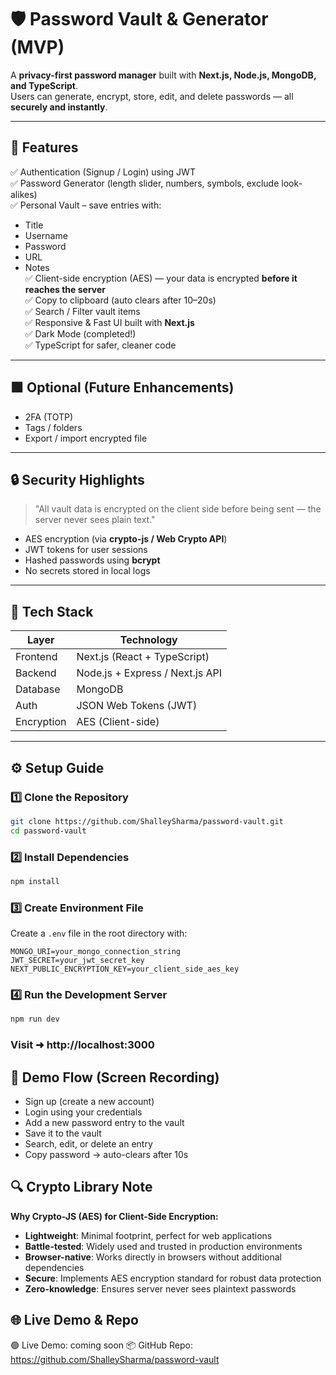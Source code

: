 # 🛡️ Password Vault & Generator (MVP)

A **privacy-first password manager** built with **Next.js, Node.js, MongoDB, and TypeScript**.  
Users can generate, encrypt, store, edit, and delete passwords — all **securely and instantly**.

---

## 🚀 Features

✅ Authentication (Signup / Login) using JWT  
✅ Password Generator (length slider, numbers, symbols, exclude look-alikes)  
✅ Personal Vault – save entries with:
- Title  
- Username  
- Password  
- URL  
- Notes  
✅ Client-side encryption (AES) — your data is encrypted **before it reaches the server**  
✅ Copy to clipboard (auto clears after 10–20s)  
✅ Search / Filter vault items  
✅ Responsive & Fast UI built with **Next.js**  
✅ Dark Mode (completed!)  
✅ TypeScript for safer, cleaner code  

---

## 🟩 Optional (Future Enhancements)

- 2FA (TOTP)  
- Tags / folders  
- Export / import encrypted file  

---

## 🔒 Security Highlights

> "All vault data is encrypted on the client side before being sent — the server never sees plain text."

- AES encryption (via **crypto-js / Web Crypto API**)  
- JWT tokens for user sessions  
- Hashed passwords using **bcrypt**  
- No secrets stored in local logs  

---

## 🧰 Tech Stack

| Layer       | Technology                          |
|------------|------------------------------------|
| Frontend   | Next.js (React + TypeScript)       |
| Backend    | Node.js + Express / Next.js API    |
| Database   | MongoDB                            |
| Auth       | JSON Web Tokens (JWT)              |
| Encryption | AES (Client-side)                  |

---

## ⚙️ Setup Guide

### 1️⃣ Clone the Repository
```bash
git clone https://github.com/ShalleySharma/password-vault.git
cd password-vault
```

### 2️⃣ Install Dependencies
```bash
npm install
```

### 3️⃣ Create Environment File
Create a `.env` file in the root directory with:
```
MONGO_URI=your_mongo_connection_string
JWT_SECRET=your_jwt_secret_key
NEXT_PUBLIC_ENCRYPTION_KEY=your_client_side_aes_key
```

### 4️⃣ Run the Development Server
```bash
npm run dev
```


### Visit ➜ http://localhost:3000

## 🧪 Demo Flow (Screen Recording)

- Sign up (create a new account)
- Login using your credentials
- Add a new password entry to the vault
- Save it to the vault
- Search, edit, or delete an entry
- Copy password → auto-clears after 10s


## 🔍 Crypto Library Note

**Why Crypto-JS (AES) for Client-Side Encryption:**

- **Lightweight**: Minimal footprint, perfect for web applications
- **Battle-tested**: Widely used and trusted in production environments
- **Browser-native**: Works directly in browsers without additional dependencies
- **Secure**: Implements AES encryption standard for robust data protection
- **Zero-knowledge**: Ensures server never sees plaintext passwords



## 🌐 Live Demo & Repo

🟢 Live Demo: coming soon
📦 GitHub Repo: https://github.com/ShalleySharma/password-vault
